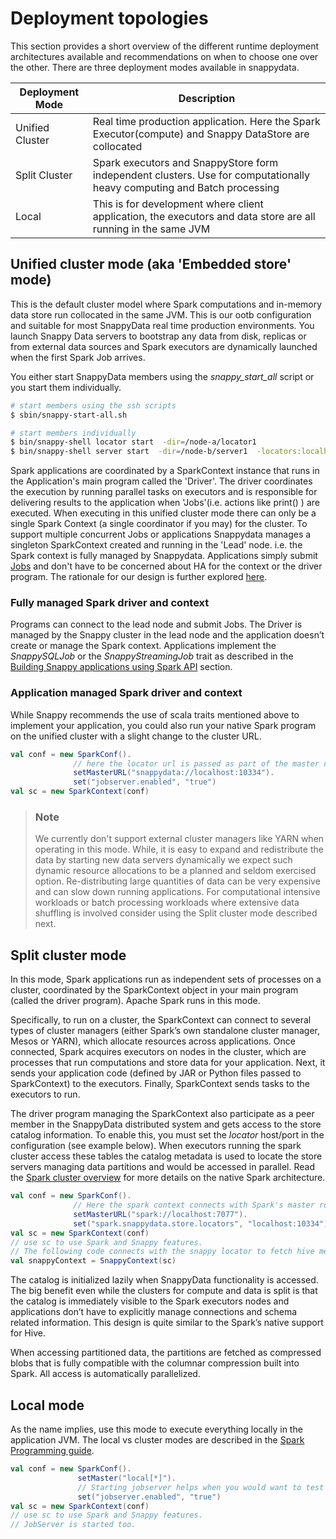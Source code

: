 # Deployment topologies

This section provides a short overview of the different runtime deployment architectures available and recommendations on when to choose one over the other. 
There are three deployment modes available in snappydata. 

|Deployment Mode   | Description  |
|---|---|
|Unified Cluster   | Real time production application. Here the Spark Executor(compute) and Snappy DataStore are collocated   |
|Split Cluster   | Spark executors and SnappyStore form independent clusters. Use for computationally heavy computing and Batch processing  |
|Local | This is for development where client application, the executors and data store are all running in the same JVM |



## Unified cluster mode (aka 'Embedded store' mode)
This is the default cluster model where Spark computations and in-memory data store run collocated in the same JVM. This is our ootb configuration and suitable for most SnappyData real time production environments. You launch Snappy Data servers to bootstrap any data from disk, replicas or from external data sources and Spark executors are dynamically launched when the first Spark Job arrives. 

You either start SnappyData members using the _snappy_start_all_ script or you start them individually. 

```bash
# start members using the ssh scripts 
$ sbin/snappy-start-all.sh

# start members individually
$ bin/snappy-shell locator start  -dir=/node-a/locator1 
$ bin/snappy-shell server start  -dir=/node-b/server1  -locators:localhost:10334
```

Spark applications are coordinated by a SparkContext instance that runs in the Application's main program called the 'Driver'. The driver coordinates the execution by running parallel tasks on executors and is responsible for delivering results to the application when 'Jobs'(i.e. actions like print() ) are executed. 
When executing in this unified cluster mode there can only be a single Spark Context (a single coordinator if you may) for the cluster. To support multiple concurrent Jobs or applications Snappydata manages a singleton SparkContext created and running in the 'Lead' node. i.e. the Spark context is fully managed by Snappydata. Applications simply submit [Jobs](jobs.md) and don't have to be concerned about HA for the context or the driver program. 
The rationale for our design is further explored [here](architecture.md). 
 
### Fully managed Spark driver and context

Programs can connect to the lead node and submit Jobs. The Driver is managed by the Snappy cluster in the lead node and the application doesn’t create or manage the Spark context. Applications implement the _SnappySQLJob_ or the _SnappyStreamingJob_ trait as described in the [Building Snappy applications using Spark API](jobs.md) section.


### Application managed Spark driver and context
While Snappy recommends the use of scala traits mentioned above to implement your application, you could also run your native Spark program on the unified cluster with a slight change to the cluster URL. 

```scala
val conf = new SparkConf().
              // here the locator url is passed as part of the master url
              setMasterURL("snappydata://localhost:10334").
              set("jobserver.enabled", "true")
val sc = new SparkContext(conf) 
```
> ### Note
> We currently don't support external cluster managers like YARN when operating in this mode. While, it is easy to expand and redistribute the data by starting new data servers dynamically we expect such dynamic resource allocations to be a planned and seldom exercised option. Re-distributing large quantities of data can be very expensive and can slow down running applications. 
>For computational intensive workloads or batch processing workloads where extensive data shuffling is involved consider using the Split cluster mode described next. 

## Split cluster mode
In this mode, Spark applications run as independent sets of processes on a cluster, coordinated by the SparkContext object in your main program (called the driver program). Apache Spark runs in this mode. 

Specifically, to run on a cluster, the SparkContext can connect to several types of cluster managers (either Spark’s own standalone cluster manager, Mesos or YARN), which allocate resources across applications. Once connected, Spark acquires executors on nodes in the cluster, which are processes that run computations and store data for your application. Next, it sends your application code (defined by JAR or Python files passed to SparkContext) to the executors. Finally, SparkContext sends tasks to the executors to run.

The driver program managing the SparkContext also participate as a peer member in the SnappyData distributed system and gets access to the store catalog information. To enable this, you must set the _locator_ host/port in the configuration (see example below). When executors running the spark cluster access these tables the catalog metadata is used to locate the store servers managing data partitions and would be accessed in parallel. 
Read the [Spark cluster overview](http://spark.apache.org/docs/latest/cluster-overview.html) for more details on the native Spark architecture. 

```scala
val conf = new SparkConf().
              // Here the spark context connects with Spark's master running on 7077. 
              setMasterURL("spark://localhost:7077").
              set("spark.snappydata.store.locators", "localhost:10334") 
val sc = new SparkContext(conf) 
// use sc to use Spark and Snappy features. 
// The following code connects with the snappy locator to fetch hive metastore. 
val snappyContext = SnappyContext(sc) 

```
The catalog is initialized lazily when SnappyData functionality is accessed. 
The big benefit even while the clusters for compute and data is split is that the catalog is immediately visible to the Spark executors nodes and applications don’t have to explicitly manage connections and schema related information. This design is quite similar to the Spark’s native support for Hive. 

When accessing partitioned data, the partitions are fetched as compressed blobs that is fully compatible with the columnar compression built into Spark. All access is automatically parallelized. 


## Local mode
As the name implies, use this mode to execute everything locally in the application JVM. The local vs cluster modes are described in the [Spark Programming guide](http://spark.apache.org/docs/latest/programming-guide.html#local-vs-cluster-modes).

```scala
val conf = new SparkConf().
               setMaster("local[*]").
               // Starting jobserver helps when you would want to test your jobs in a local mode. 
               set("jobserver.enabled", "true")
val sc = new SparkContext(conf) 
// use sc to use Spark and Snappy features. 
// JobServer is started too. 
```


